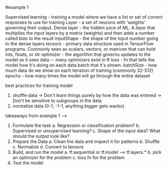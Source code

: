 #example 1

Supervised learning - training a model where we have a list or set of correct responses to use for training
Layer - a set of neurons with 'weights' governing their output.
Dense layer - the hidden juice of ML. A _layer_ that multiplies the input layers by a _matrix_ (weights) and then adds a number called _bias_ to the result
inputShape - the shape of the input number going to the dense layers
tensors - primary data structure used in TensorFlow programs. Commonly seen as scalars, vectors, or matrices that can hold ints, floats, or str
optimizer - the algorithm that governs updates to the model as it sees data -- many optimizers exist in tf
loss - fn that tells the model how it's doing on each data batch that it's shown.
batchSize - how much data do we show on each iteration of training (commonly 32-512)
epochs - how many times the model will go through the entire dataset

best practices for training model

1. shuffle data
   -> Don't learn things purely by how the data was entered
   -> Don't be sensitive to subgroups in the data
2. normalize data (0-1, -1-1, anything bigger gets wacko)

takeaways from example 1 -->

1. Formulate the task
   a. Regression or classification problem?
   b. Supervised or unsupervised learning?
   c. Shape of the input data? What should the output look like?
2. Prepare the Data
   a. Clean the data and inspect it for patterns
   b. Shuffle
   c. Normalize
   d. Convert to tensors
3. Build, and run the model
   a. tf.sequential or tf.model --> tf.layers.\*
   b. pick an optimizer for the problem
   c. loss fn for the problem
4. Test the model

